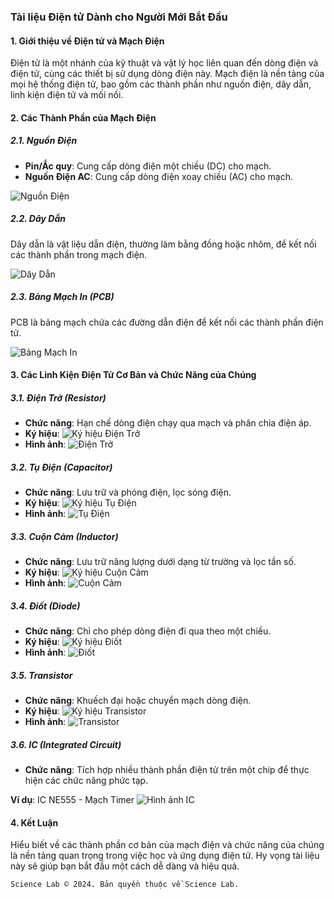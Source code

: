 ### Tài liệu Điện tử Dành cho Người Mới Bắt Đầu

#### 1. Giới thiệu về Điện tử và Mạch Điện
Điện tử là một nhánh của kỹ thuật và vật lý học liên quan đến dòng điện và điện tử, cùng các thiết bị sử dụng dòng điện này. Mạch điện là nền tảng của mọi hệ thống điện tử, bao gồm các thành phần như nguồn điện, dây dẫn, linh kiện điện tử và mối nối.

#### 2. Các Thành Phần của Mạch Điện

##### 2.1. Nguồn Điện
- **Pin/Ắc quy**: Cung cấp dòng điện một chiều (DC) cho mạch.
- **Nguồn Điện AC**: Cung cấp dòng điện xoay chiều (AC) cho mạch.

![Nguồn Điện](https://cdn.sparkfun.com/assets/a/6/5/e/f/5114447cce395f697e000009.jpg)

##### 2.2. Dây Dẫn
Dây dẫn là vật liệu dẫn điện, thường làm bằng đồng hoặc nhôm, để kết nối các thành phần trong mạch điện.

![Dây Dẫn](https://encrypted-tbn0.gstatic.com/images?q=tbn:ANd9GcQC_IvI0iEJrJRZ9GrvRXvnDisppswzQuw_fw&s)

##### 2.3. Bảng Mạch In (PCB)
PCB là bảng mạch chứa các đường dẫn điện để kết nối các thành phần điện tử.

![Bảng Mạch In](https://at0.topseo.work/PCB-la-gi-Cau-tao-chuc-nang-va-ung-dung-cua-vi-mach-PCB+bbb147845_0.jpg)

#### 3. Các Linh Kiện Điện Tử Cơ Bản và Chức Năng của Chúng

##### 3.1. Điện Trở (Resistor)
- **Chức năng**: Hạn chế dòng điện chạy qua mạch và phân chia điện áp.
- **Ký hiệu**: 
  ![Ký hiệu Điện Trở](https://upload.wikimedia.org/wikipedia/commons/thumb/e/ee/Resistor_symbol_America.svg/1024px-Resistor_symbol_America.svg.png)
- **Hình ảnh**:
  ![Điện Trở](https://static4.arrow.com/-/media/arrow/images/miscellaneous/1123-chart-how-to-read-resistor-color-codes-body-image.jpg)

##### 3.2. Tụ Điện (Capacitor)
- **Chức năng**: Lưu trữ và phóng điện, lọc sóng điện.
- **Ký hiệu**:
  ![Ký hiệu Tụ Điện](https://upload.wikimedia.org/wikipedia/commons/thumb/8/89/Capacitor_Symbol.svg/1120px-Capacitor_Symbol.svg.png)
- **Hình ảnh**:
  ![Tụ Điện](https://www.ultralibrarian.com/wp-content/uploads/2022/07/shutterstock_731355235.jpg)

##### 3.3. Cuộn Cảm (Inductor)
- **Chức năng**: Lưu trữ năng lượng dưới dạng từ trường và lọc tần số.
- **Ký hiệu**:
  ![Ký hiệu Cuộn Cảm](https://upload.wikimedia.org/wikipedia/commons/thumb/1/18/Inductor_symbol.svg/1280px-Inductor_symbol.svg.png)
- **Hình ảnh**:
  ![Cuộn Cảm](https://encrypted-tbn0.gstatic.com/images?q=tbn:ANd9GcSaJHDK8lq0w3UbFsMyojOLSEwE__IV21GeWA&s)

##### 3.4. Điốt (Diode)
- **Chức năng**: Chỉ cho phép dòng điện đi qua theo một chiều.
- **Ký hiệu**:
  ![Ký hiệu Điốt](https://upload.wikimedia.org/wikipedia/commons/thumb/b/b4/Diode_symbol.svg/800px-Diode_symbol.svg.png)
- **Hình ảnh**:
  ![Điốt](https://banlinhkiendientu.vn/wp-content/uploads/2019/12/Diode.jpg)

##### 3.5. Transistor
- **Chức năng**: Khuếch đại hoặc chuyển mạch dòng điện.
- **Ký hiệu**:
  ![Ký hiệu Transistor](https://upload.wikimedia.org/wikipedia/commons/thumb/3/37/Transistor.symbol.npn.svg/1024px-Transistor.symbol.npn.svg.png)
- **Hình ảnh**:
  ![Transistor](https://ttttglobal.com/wp-content/uploads/2023/02/transistor-1.jpg)

##### 3.6. IC (Integrated Circuit)
- **Chức năng**: Tích hợp nhiều thành phần điện tử trên một chip để thực hiện các chức năng phức tạp.

**Ví dụ**: IC NE555 - Mạch Timer
![Hình ảnh IC](https://upload.wikimedia.org/wikipedia/commons/thumb/3/35/NE555_Symbol.svg/2560px-NE555_Symbol.svg.png)

#### 4. Kết Luận
Hiểu biết về các thành phần cơ bản của mạch điện và chức năng của chúng là nền tảng quan trọng trong việc học và ứng dụng điện tử. Hy vọng tài liệu này sẽ giúp bạn bắt đầu một cách dễ dàng và hiệu quả.

```
Science Lab © 2024. Bản quyền thuộc về Science Lab.
```